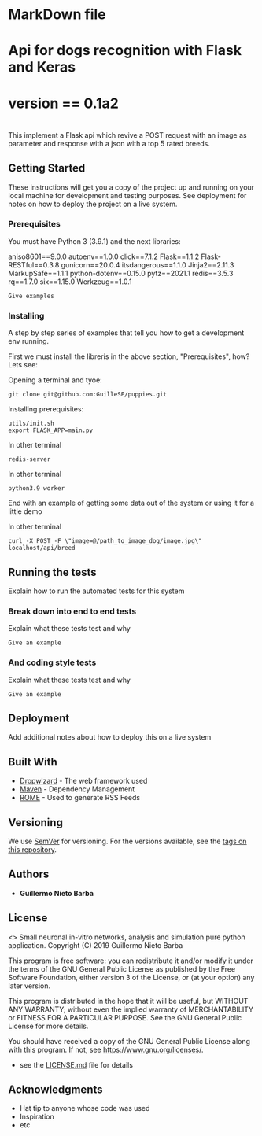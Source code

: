 # MarkDown file
# Api for dogs recognition with Flask and Keras
# version == 0.1a2
#


This implement a Flask api which revive a POST request with an image as parameter and response with a json with a top 5 rated breeds.

## Getting Started

These instructions will get you a copy of the project up and running on your local machine for development and testing purposes. See deployment for notes on how to deploy the project on a live system.

### Prerequisites

You must have Python 3 (3.9.1) and the next libraries:

aniso8601==9.0.0
autoenv==1.0.0
click==7.1.2
Flask==1.1.2
Flask-RESTful==0.3.8
gunicorn==20.0.4
itsdangerous==1.1.0
Jinja2==2.11.3
MarkupSafe==1.1.1
python-dotenv==0.15.0
pytz==2021.1
redis==3.5.3
rq==1.7.0
six==1.15.0
Werkzeug==1.0.1


```
Give examples
```

### Installing

A step by step series of examples that tell you how to get a development env running.

First we must install the libreris in the above section, "Prerequisites", how? Lets see:

Opening a terminal and tyoe:

```
git clone git@github.com:GuilleSF/puppies.git
```
Installing prerequisites:

```
utils/init.sh
export FLASK_APP=main.py
```
In other terminal

```
redis-server
```

In other terminal

```
python3.9 worker 
```

End with an example of getting some data out of the system or using it for a little demo

In other terminal

```
curl -X POST -F \"image=@/path_to_image_dog/image.jpg\" localhost/api/breed
```

## Running the tests

Explain how to run the automated tests for this system

### Break down into end to end tests

Explain what these tests test and why

```
Give an example
```

### And coding style tests

Explain what these tests test and why

```
Give an example
```

## Deployment

Add additional notes about how to deploy this on a live system

## Built With

* [Dropwizard](http://www.dropwizard.io/1.0.2/docs/) - The web framework used
* [Maven](https://maven.apache.org/) - Dependency Management
* [ROME](https://rometools.github.io/rome/) - Used to generate RSS Feeds

## Versioning

We use [SemVer](http://semver.org/) for versioning. For the versions available, see the [tags on this repository](https://github.com/your/project/tags). 

## Authors

* **Guillermo Nieto Barba** 



## License


<<Neuronal Network App>> Small neuronal in-vitro networks, analysis and simulation pure python application.
Copyright (C) 2019  Guillermo Nieto Barba

This program is free software: you can redistribute it and/or modify
it under the terms of the GNU General Public License as published by
the Free Software Foundation, either version 3 of the License, or
(at your option) any later version.

This program is distributed in the hope that it will be useful,
but WITHOUT ANY WARRANTY; without even the implied warranty of
MERCHANTABILITY or FITNESS FOR A PARTICULAR PURPOSE.  See the
GNU General Public License for more details.

You should have received a copy of the GNU General Public License
along with this program.  If not, see <https://www.gnu.org/licenses/>.

 - see the [LICENSE.md](LICENSE.md) file for details

## Acknowledgments

* Hat tip to anyone whose code was used
* Inspiration
* etc
